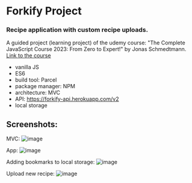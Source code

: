 # Forkify Project

### Recipe application with custom recipe uploads.

A guided project (learning project) of the udemy course: "The Complete JavaScript Course 2023: From Zero to Expert!" by Jonas Schmedtmann.
[Link to the course](https://www.udemy.com/course/the-complete-javascript-course/)

- vanilla JS 
- ES6 
- build tool: Parcel
- package manager: NPM
- architecture: MVC 
- API: https://forkify-api.herokuapp.com/v2
- local storage

## Screenshots:

MVC:
![image](https://user-images.githubusercontent.com/76474133/203539685-45f249d2-4804-45f9-afb8-477690d90245.png)

App:
![image](https://user-images.githubusercontent.com/76474133/203543135-93c3c148-9f65-4908-85b6-3a5caa0f37c9.png)

Adding bookmarks to local storage:
![image](https://user-images.githubusercontent.com/76474133/203543245-81771583-0868-4d4f-981a-1d2e099c6be7.png)

Upload new recipe:
![image](https://user-images.githubusercontent.com/76474133/203544016-c4c1a5f7-6766-44b8-9e1b-2efe5c893e8f.png)
